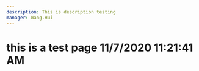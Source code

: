 ```yaml
---
description: This is description testing
manager: Wang.Hui
---
```

# this is a test page 11/7/2020 11:21:41 AM
